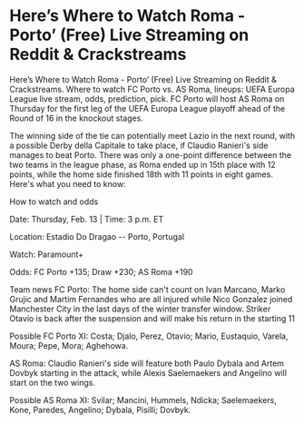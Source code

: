 # Here’s Where to Watch Roma - Porto’ (Free) Live Streaming on Reddit & Crackstreams

Here’s Where to Watch Roma - Porto’ (Free) Live Streaming on Reddit & Crackstreams. Where to watch FC Porto vs. AS Roma, lineups: UEFA Europa League live stream, odds, prediction, pick. FC Porto will host AS Roma on Thursday for the first leg of the UEFA Europa League playoff ahead of the Round of 16 in the knockout stages.

The winning side of the tie can potentially meet Lazio in the next round, with a possible Derby della Capitale to take place, if Claudio Ranieri's side manages to beat Porto. There was only a one-point difference between the two teams in the league phase, as Roma ended up in 15th place with 12 points, while the home side finished 18th with 11 points in eight games. Here's what you need to know:

How to watch and odds

Date: Thursday, Feb. 13 | Time: 3 p.m. ET

Location: Estadio Do Dragao -- Porto, Portugal

Watch: Paramount+

Odds: FC Porto +135; Draw +230; AS Roma +190

Team news
FC Porto: The home side can't count on Ivan Marcano, Marko Grujic and Martim Fernandes who are all injured while Nico Gonzalez joined Manchester City in the last days of the winter transfer window. Striker Otavio is back after the suspension and will make his return in the starting 11

Possible FC Porto XI: Costa; Djalo, Perez, Otavio; Mario, Eustaquio, Varela, Moura; Pepe, Mora; Aghehowa. 

AS Roma: Claudio Ranieri's side will feature both Paulo Dybala and Artem Dovbyk starting in the attack, while Alexis Saelemaekers and Angelino will start on the two wings. 

Possible AS Roma XI: Svilar; Mancini, Hummels, Ndicka; Saelemaekers, Kone, Paredes, Angelino; Dybala, Pisilli; Dovbyk. 
